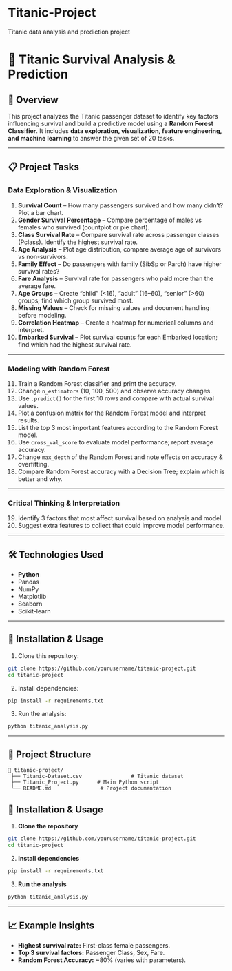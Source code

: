 # Titanic-Project
Titanic data analysis and prediction project 

# 🚢 Titanic Survival Analysis & Prediction

## 📌 Overview

This project analyzes the Titanic passenger dataset to identify key factors influencing survival and build a predictive model using a **Random Forest Classifier**. It includes **data exploration, visualization, feature engineering, and machine learning** to answer the given set of 20 tasks.

---

## 📋 Project Tasks

### **Data Exploration & Visualization**

1. **Survival Count** – How many passengers survived and how many didn’t? Plot a bar chart.
2. **Gender Survival Percentage** – Compare percentage of males vs females who survived (countplot or pie chart).
3. **Class Survival Rate** – Compare survival rate across passenger classes (Pclass). Identify the highest survival rate.
4. **Age Analysis** – Plot age distribution, compare average age of survivors vs non-survivors.
5. **Family Effect** – Do passengers with family (SibSp or Parch) have higher survival rates?
6. **Fare Analysis** – Survival rate for passengers who paid more than the average fare.
7. **Age Groups** – Create “child” (<16), “adult” (16–60), “senior” (>60) groups; find which group survived most.
8. **Missing Values** – Check for missing values and document handling before modeling.
9. **Correlation Heatmap** – Create a heatmap for numerical columns and interpret.
10. **Embarked Survival** – Plot survival counts for each Embarked location; find which had the highest survival rate.

---

### **Modeling with Random Forest**

11. Train a Random Forest classifier and print the accuracy.
12. Change `n_estimators` (10, 100, 500) and observe accuracy changes.
13. Use `.predict()` for the first 10 rows and compare with actual survival values.
14. Plot a confusion matrix for the Random Forest model and interpret results.
15. List the top 3 most important features according to the Random Forest model.
16. Use `cross_val_score` to evaluate model performance; report average accuracy.
17. Change `max_depth` of the Random Forest and note effects on accuracy & overfitting.
18. Compare Random Forest accuracy with a Decision Tree; explain which is better and why.

---

### **Critical Thinking & Interpretation**

19. Identify 3 factors that most affect survival based on analysis and model.
20. Suggest extra features to collect that could improve model performance.

---

## 🛠 Technologies Used

* **Python**
* Pandas
* NumPy
* Matplotlib
* Seaborn
* Scikit-learn

---

## 🚀 Installation & Usage

1. Clone this repository:

```bash
git clone https://github.com/yourusername/titanic-project.git
cd titanic-project
```

2. Install dependencies:

```bash
pip install -r requirements.txt
```

3. Run the analysis:

```bash
python titanic_analysis.py
```

---

## 📂 Project Structure

```
📁 titanic-project/
 ├── Titanic-Dataset.csv                # Titanic dataset
 ├── Titanic_Project.py      # Main Python script
 └── README.md                # Project documentation
```


## 🚀 Installation & Usage

1. **Clone the repository**

```bash
git clone https://github.com/yourusername/titanic-project.git
cd titanic-project
```

2. **Install dependencies**

```bash
pip install -r requirements.txt
```

3. **Run the analysis**

```bash
python titanic_analysis.py
```

---
## 📈 Example Insights

* **Highest survival rate:** First-class female passengers.
* **Top 3 survival factors:** Passenger Class, Sex, Fare.
* **Random Forest Accuracy:** \~80% (varies with parameters).




